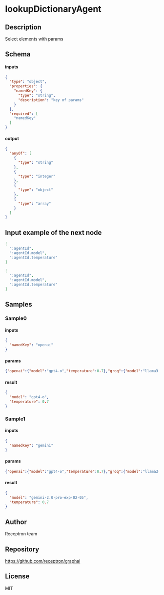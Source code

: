 # lookupDictionaryAgent

## Description

Select elements with params

## Schema

#### inputs

```json
{
  "type": "object",
  "properties": {
    "namedKey": {
      "type": "string",
      "description": "key of params"
    }
  },
  "required": [
    "namedKey"
  ]
}
```

#### output

```json
{
  "anyOf": [
    {
      "type": "string"
    },
    {
      "type": "integer"
    },
    {
      "type": "object"
    },
    {
      "type": "array"
    }
  ]
}
```

## Input example of the next node

```json
[
  ":agentId",
  ":agentId.model",
  ":agentId.temperature"
]
```
```json
[
  ":agentId",
  ":agentId.model",
  ":agentId.temperature"
]
```

## Samples

### Sample0

#### inputs

```json
{
  "namedKey": "openai"
}
```

#### params

```json
{"openai":{"model":"gpt4-o","temperature":0.7},"groq":{"model":"llama3-8b-8192","temperature":0.6},"gemini":{"model":"gemini-2.0-pro-exp-02-05","temperature":0.7}}
```

#### result

```json
{
  "model": "gpt4-o",
  "temperature": 0.7
}
```
### Sample1

#### inputs

```json
{
  "namedKey": "gemini"
}
```

#### params

```json
{"openai":{"model":"gpt4-o","temperature":0.7},"groq":{"model":"llama3-8b-8192","temperature":0.6},"gemini":{"model":"gemini-2.0-pro-exp-02-05","temperature":0.7}}
```

#### result

```json
{
  "model": "gemini-2.0-pro-exp-02-05",
  "temperature": 0.7
}
```

## Author

Receptron team

## Repository

https://github.com/receptron/graphai

## License

MIT
